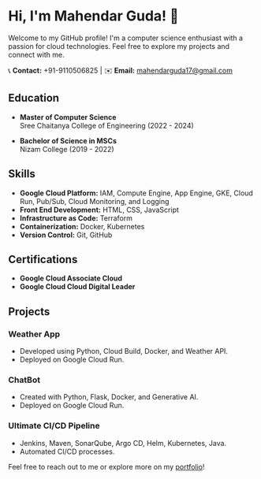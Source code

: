

# Hi, I'm Mahendar Guda! 👋

Welcome to my GitHub profile! I'm a computer science enthusiast with a passion for cloud technologies. Feel free to explore my projects and connect with me.

📞 **Contact:** +91-9110506825 | ✉️ **Email:** mahendarguda17@gmail.com

## Education

- **Master of Computer Science**  
  Sree Chaitanya College of Engineering (2022 - 2024)

- **Bachelor of Science in MSCs**  
  Nizam College (2019 - 2022)

## Skills

- **Google Cloud Platform:** IAM, Compute Engine, App Engine, GKE, Cloud Run, Pub/Sub, Cloud Monitoring, and Logging
- **Front End Development:** HTML, CSS, JavaScript
- **Infrastructure as Code:** Terraform
- **Containerization:** Docker, Kubernetes
- **Version Control:** Git, GitHub

## Certifications

- **Google Cloud Associate Cloud**
- **Google Cloud Cloud Digital Leader**

## Projects

### Weather App
- Developed using Python, Cloud Build, Docker, and Weather API.
- Deployed on Google Cloud Run.

### ChatBot
- Created with Python, Flask, Docker, and Generative AI.
- Deployed on Google Cloud Run.

### Ultimate CI/CD Pipeline
- Jenkins, Maven, SonarQube, Argo CD, Helm, Kubernetes, Java.
- Automated CI/CD processes.

Feel free to reach out to me or explore more on my [portfolio](#)!
